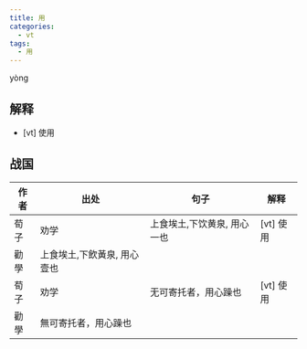 ```yaml
---
title: 用
categories:
  - vt
tags:
  - 用
---
```


yòng
<!-- more -->

## 解释
* [vt] 使用

## 战国

作者|出处|句子|解释
---|---|---|---
荀子|劝学|上食埃土,下饮黄泉, 用心一也|[vt] 使用
   |勸學|上食埃土,下飲黃泉, 用心壹也|
荀子|劝学|无可寄托者，用心躁也|[vt] 使用
 |勸學|無可寄托者，用心躁也|
